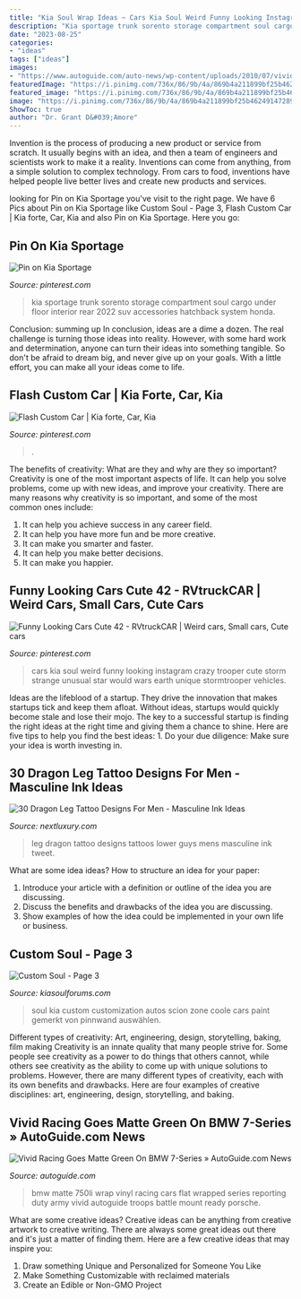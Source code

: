 ```yaml
---
title: "Kia Soul Wrap Ideas ~ Cars Kia Soul Weird Funny Looking Instagram Crazy Trooper Cute Storm Strange Unusual Star Would Wars Earth Unique Stormtrooper Vehicles"
description: "Kia sportage trunk sorento storage compartment soul cargo under floor interior rear 2022 suv accessories hatchback system honda"
date: "2023-08-25"
categories:
- "ideas"
tags: ["ideas"]
images:
- "https://www.autoguide.com/auto-news/wp-content/uploads/2010/07/vivid_bmw_11.jpg"
featuredImage: "https://i.pinimg.com/736x/86/9b/4a/869b4a211899bf25b46249147289dba9.jpg"
featured_image: "https://i.pinimg.com/736x/86/9b/4a/869b4a211899bf25b46249147289dba9.jpg"
image: "https://i.pinimg.com/736x/86/9b/4a/869b4a211899bf25b46249147289dba9.jpg"
ShowToc: true
author: "Dr. Grant D&#039;Amore"
---
```



Invention is the process of producing a new product or service from scratch. It usually begins with an idea, and then a team of engineers and scientists work to make it a reality. Inventions can come from anything, from a simple solution to complex technology. From cars to food, inventions have helped people live better lives and create new products and services.

	

		
looking for Pin on Kia Sportage you've visit to the right page. We have 6 Pics about Pin on Kia Sportage like Custom Soul - Page 3, Flash Custom Car | Kia forte, Car, Kia and also Pin on Kia Sportage. Here you go:
		
    
## Pin On Kia Sportage

<img loading=lazy src="https://i.pinimg.com/originals/59/26/48/59264813b21b76bd7488fcd3c2f0277b.jpg" onerror="this.onerror=null;this.src='https://tse4.mm.bing.net/th?id=OIP.bxp99kozoJQzRVKspnKsTgHaEk&amp;pid=15.1';" alt="Pin on Kia Sportage">

_Source: pinterest.com_

>kia sportage trunk sorento storage compartment soul cargo under floor interior rear 2022 suv accessories hatchback system honda. 

	

Conclusion: summing up
In conclusion, ideas are a dime a dozen. The real challenge is turning those ideas into reality. However, with some hard work and determination, anyone can turn their ideas into something tangible. So don't be afraid to dream big, and never give up on your goals. With a little effort, you can make all your ideas come to life.

    
## Flash Custom Car | Kia Forte, Car, Kia

<img loading=lazy src="https://i.pinimg.com/736x/cb/2b/0e/cb2b0e45ff7c23a7a1f5ec1f2f1b5ae9--custom-cars-dream-cars.jpg" onerror="this.onerror=null;this.src='https://tse1.mm.bing.net/th?id=OIP.Xd_Wn0a-ZaL987bQvJUzOgHaE8&amp;pid=15.1';" alt="Flash Custom Car | Kia forte, Car, Kia">

_Source: pinterest.com_

>. 

	

The benefits of creativity: What are they and why are they so important?
Creativity is one of the most important aspects of life. It can help you solve problems, come up with new ideas, and improve your creativity. There are many reasons why creativity is so important, and some of the most common ones include: 
1) It can help you achieve success in any career field.
2) It can help you have more fun and be more creative. 
3) It can make you smarter and faster. 
4) It can help you make better decisions. 
5) It can make you happier.

    
## Funny Looking Cars Cute 42 - RVtruckCAR | Weird Cars, Small Cars, Cute Cars

<img loading=lazy src="https://i.pinimg.com/736x/86/9b/4a/869b4a211899bf25b46249147289dba9.jpg" onerror="this.onerror=null;this.src='https://tse3.mm.bing.net/th?id=OIP.R6DIsmNr5W8LpyzU_OW-1gHaHa&amp;pid=15.1';" alt="Funny Looking Cars Cute 42 - RVtruckCAR | Weird cars, Small cars, Cute cars">

_Source: pinterest.com_

>cars kia soul weird funny looking instagram crazy trooper cute storm strange unusual star would wars earth unique stormtrooper vehicles. 

	

Ideas are the lifeblood of a startup. They drive the innovation that makes startups tick and keep them afloat. Without ideas, startups would quickly become stale and lose their mojo. The key to a successful startup is finding the right ideas at the right time and giving them a chance to shine. Here are five tips to help you find the best ideas: 1. Do your due diligence: Make sure your idea is worth investing in.

    
## 30 Dragon Leg Tattoo Designs For Men - Masculine Ink Ideas

<img loading=lazy src="http://nextluxury.com/wp-content/uploads/lower-leg-guys-dragon-tattoos.jpg" onerror="this.onerror=null;this.src='https://tse4.mm.bing.net/th?id=OIP.W4jSjtQVUKD7pqRTItY2UQHaFC&amp;pid=15.1';" alt="30 Dragon Leg Tattoo Designs For Men - Masculine Ink Ideas">

_Source: nextluxury.com_

>leg dragon tattoo designs tattoos lower guys mens masculine ink tweet. 

	

What are some idea ideas?
How to structure an idea for your paper:
1) Introduce your article with a definition or outline of the idea you are discussing.
2) Discuss the benefits and drawbacks of the idea you are discussing.
3) Show examples of how the idea could be implemented in your own life or business.

    
## Custom Soul - Page 3

<img loading=lazy src="http://www.autemo.com/dc/users/3/L73XM/5327/chops/Kia_Soul_Hot_by_pedezignz.jpg" onerror="this.onerror=null;this.src='https://tse4.mm.bing.net/th?id=OIP.PjQ_OjpkPkQ5ghpWT-FQUwHaEu&amp;pid=15.1';" alt="Custom Soul - Page 3">

_Source: kiasoulforums.com_

>soul kia custom customization autos scion zone coole cars paint gemerkt von pinnwand auswählen. 

	

Different types of creativity: Art, engineering, design, storytelling, baking, film making
Creativity is an innate quality that many people strive for. Some people see creativity as a power to do things that others cannot, while others see creativity as the ability to come up with unique solutions to problems. However, there are many different types of creativity, each with its own benefits and drawbacks. Here are four examples of creative disciplines: art, engineering, design, storytelling, and baking.

    
## Vivid Racing Goes Matte Green On BMW 7-Series » AutoGuide.com News

<img loading=lazy src="https://www.autoguide.com/auto-news/wp-content/uploads/2010/07/vivid_bmw_11.jpg" onerror="this.onerror=null;this.src='https://tse3.mm.bing.net/th?id=OIP.LdRe4Eql-OqaBAng0b2snAHaE7&amp;pid=15.1';" alt="Vivid Racing Goes Matte Green On BMW 7-Series » AutoGuide.com News">

_Source: autoguide.com_

>bmw matte 750li wrap vinyl racing cars flat wrapped series reporting duty army vivid autoguide troops battle mount ready porsche. 

	

What are some creative ideas?
Creative ideas can be anything from creative artwork to creative writing. There are always some great ideas out there and it's just a matter of finding them. Here are a few creative ideas that may inspire you:
1. Draw something Unique and Personalized for Someone You Like
2. Make Something Customizable with reclaimed materials
3. Create an Edible or Non-GMO Project

